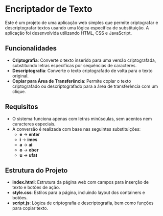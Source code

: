 # Encriptador de Texto

Este é um projeto de uma aplicação web simples que permite criptografar e descriptografar textos usando uma lógica específica de substituição. A aplicação foi desenvolvida utilizando HTML, CSS e JavaScript.

## Funcionalidades

- **Criptografia**: Converte o texto inserido para uma versão criptografada, substituindo letras específicas por sequências de caracteres.
- **Descriptografia**: Converte o texto criptografado de volta para o texto original.
- **Copiar para Área de Transferência**: Permite copiar o texto criptografado ou descriptografado para a área de transferência com um clique.

## Requisitos

- O sistema funciona apenas com letras minúsculas, sem acentos nem caracteres especiais.
- A conversão é realizada com base nas seguintes substituições:
  - **e** → **enter**
  - **i** → **imes**
  - **a** → **ai**
  - **o** → **ober**
  - **u** → **ufat**


## Estrutura do Projeto

- **index.html**: Estrutura da página web com campos para inserção de texto e botões de ação.
- **style.css**: Estilos para a página, incluindo layout dos containers e botões.
- **script.js**: Lógica de criptografia e descriptografia, bem como funções para copiar texto.



